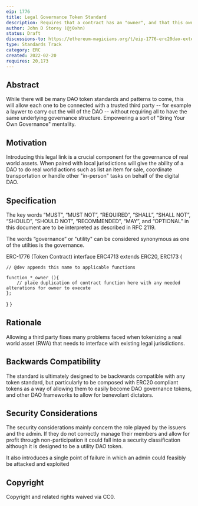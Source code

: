 ```yaml
---
eip: 1776 
title: Legal Governance Token Standard
description: Requires that a contract has an "owner", and that this owner has access to applicable functions so that it may easily enact the will of the DAO both on and off chain in any jurisdiction.
author: John D Storey (@j0xhn)
status: Draft 
discussions-to: https://ethereum-magicians.org/t/eip-1776-erc20dao-extend-any-dao-framework-for-compliance-with-local-legal-jurisdictions
type: Standards Track
category: ERC
created: 2022-02-20
requires: 20,173
---
```


## Abstract
While there will be many DAO token standards and patterns to come, this will allow each one to be connected with a trusted third party -- for example a laywer to carry out the will of the DAO -- without requiring all to have the same underlying governance structure. Empowering a sort of "Bring Your Own Governance" mentality.

## Motivation
Introducing this legal link is a crucial component for the governance of real world assets.  When paired with local jurisdictions will give the ability of a DAO to do real world actions such as list an item for sale, coordinate transportation or handle other "in-person" tasks on behalf of the digital DAO.

## Specification
The key words “MUST”, “MUST NOT”, “REQUIRED”, “SHALL”, “SHALL NOT”, “SHOULD”, “SHOULD NOT”, “RECOMMENDED”, “MAY”, and “OPTIONAL” in this document are to be interpreted as described in RFC 2119.

The words “governance” or "utility" can be considered synonymous as one of the utilties is the governance.

ERC-1776 (Token Contract)
interface ERC4713 extends ERC20, ERC173 {

    // @dev appends this name to applicable functions

    function *_owner (){
        // place duplication of contract function here with any needed alterations for owner to execute
    };
  }
}

## Rationale
Allowing a third party fixes many problems faced when tokenizing a real world asset (RWA) that needs to interface with existing legal jurisdictions.

## Backwards Compatibility
The standard is ultimately designed to be backwards compatible with any token standard, but particularly to be composed with ERC20 compliant tokens as a way of allowing them to easily become DAO governance tokens, and other DAO frameworks to allow for benevolant dictators.

## Security Considerations
The security considerations mainly concern the role played by the issuers and the admin. If they do not correctly manage their members and allow for profit through non-participation it could fall into a security classification although it is designed to be a utility DAO token.

It also introduces a single point of failure in which an admin could feasibly be attacked and exploited

## Copyright
Copyright and related rights waived via CC0.
